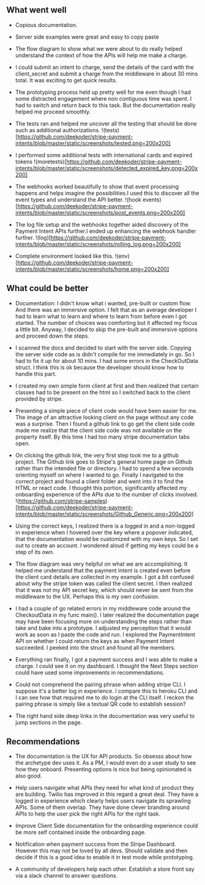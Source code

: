 ## What went well
* Copious documentation. 

* Server side examples were great and easy to copy paste

* The flow diagram to show what we were about to do really helped understand the context of how the APIs will help me make a charge.

* I could submit an intent to charge, send the details of the card with the client_secret and submit a charge from the middleware in about 30 mins total. It was exciting to get quick results.

* The prototyping process held up pretty well for me even though I had some distracted engagement where non contiguous time was spent. I had to switch and return back to this task. But the documentation really helped me proceed smoothly. 

* The tests ran and helped me uncover all the testing that should be done such as additional authorizations.
!(tests)[https://github.com/deekoder/stripe-payment-intents/blob/master/static/screenshots/tested.png=200x200]

* I performed some additional tests with international cards and expired tokens
!(moretests)[https://github.com/deekoder/stripe-payment-intents/blob/master/static/screenshots/detected_expired_key.png=200x200]


* The webhooks worked beautifully to show that event processing happens and helps imagine the possibilities.I used this to discover all the event types and understand the API better.
!(hook events)[https://github.com/deekoder/stripe-payment-intents/blob/master/static/screenshots/post_events.png=200x200]

* The log file setup and the webhooks together aided discovery of the Payment Intent APIs further.I ended up enhancing the webhook handler further.
!(log)[https://github.com/deekoder/stripe-payment-intents/blob/master/static/screenshots/rolling_log.png=200x200]

* Complete environment looked like this.
!(env)[https://github.com/deekoder/stripe-payment-intents/blob/master/static/screenshots/home.png=200x200]


## What could be better
* Documentation: I didn't know what i wanted, pre-built or custom flow. And there was an immersive option. I felt that as an average developer I had to learn what to learn and where to learn from before even I got started. The number of choices was comforting but it affected my focus a little bit. Anyway, I decided to skip the pre-built and immersive options and proceed down the steps.

* I scanned the docs and decided to start with the server side. Copying the server side code as is didn't compile for me immediately in go. So I had to fix it up for about 10 mins. I had some errors in the CheckOutData struct. I think this is ok because the developer should know how to handle this part.

 
* I created my own simple form client at first and then realized that certain classes had to be present on the html so I switched back to the client provided by stripe. 

* Presenting a simple piece of client code would have been easier for me.  The image of an attractive looking client on the page without any code was a surprise. Then I found a github link to go get the client side code made me realize that the client side code was not available on the property itself. By this time I had too many stripe documentation tabs open. 


* On clicking the github link, the very first step took me to a github project. The Github link goes to Stripe's general home page on Github rather than the intended file or directory. I had to spend a few seconds orienting myself on where I wanted to go. Finally I navigated to the correct project and found a client folder and went into it to find the HTML or react code. I thought this portion, significantly affected my onboarding experience of the APIs due to the number of clicks involved.
!(https://github.com/stripe-samples)[https://github.com/deekoder/stripe-payment-intents/blob/master/static/screenshots/Github_Generic.png=200x200]

* Using the correct keys, I realized there is a logged in and a non-logged in experience when I hovered over the key where a popover indicated, that the documentation would be customized with my own keys. So I set out to create an account. I wondered aloud if getting my keys could be a step of its own. 

* The flow diagram was very helpful on what we are accomplishing. It helped me understand that the payment intent is created even before the client card details are collected in my example. I got a bit confused about why the stripe token was called the client secret. I then realized that it was not my API secret key, which should never be sent from the middleware to the UX. Perhaps this is my own confusion.   

* I had a couple of go related errors in my middleware code around the CheckoutData in my func main(). I later realized the documentation page may have been focusing more on understanding the steps rather than take and bake into a prototype. I adjusted my perception that it would work as soon as I paste the code and run. I explored the PaymentIntent API on whether I could return the keys as when Payment Intent succeeded. I peeked into the struct and found all the members.

* Everything ran finally, I got a payment success and I was able to make a charge. I could see it on my dashboard. I thought the Next Steps section could have used some improvements in recommendations.



* Could not comprehend the pairing phrase when adding stripe CLI. I suppose it's a better log in experience. I compare this to heroku CLI and I can see how that required me to do login at the CLI itself. I reckon the pairing phrase is simply like a textual QR code to establish session?

* The right hand side deep links in the documentation was very useful to jump sections in the page.

## Recommendations
 * The documentation is the UX for API products. So obsesss about how the archetype dev uses it. As a PM, I would even do a user study to see how they onboard. Presenting options is nice but being opinionated is also good. 

 * Help users navigate what APIs they need for what kind of product they are building. Twilio has improved in this regard a great deal. They have a logged in experience which clearly helps users navigate its sprawling APIs. Some of them overlap. They have done clever branding around APIs to help the user pick the right APIs for the right task.

 *  Improve Client Side documentation for the onboarding experience could be more self contained inside the onboarding page.

 *  Notification when payment success from the Stripe Dashboard. However this may not be loved by all devs. Should validate and then decide if this is a good idea to enable it in test mode while prototyping.   
 
 * A community of developers help each other. Establish a store front say via a slack channel to answer questions.
 



